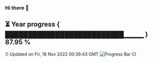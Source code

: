 ### Hi there 👋
⏳ Year progress { ██████████████████████████▁▁▁▁ } 87.95 %
---
⏰ Updated on Fri, 18 Nov 2022 00:39:43 GMT
![Progress Bar CI](https://github.com/Moyi321/Moyi321/workflows/Progress%20Bar%20CI/badge.svg)
